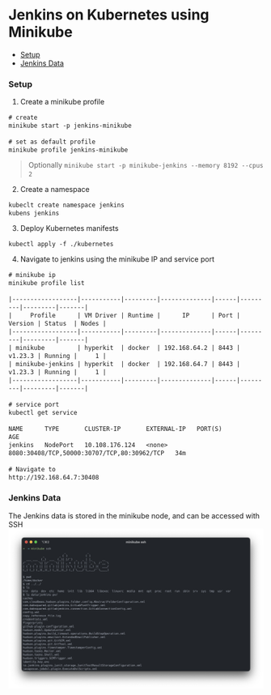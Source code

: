# Jenkins on Kubernetes using Minikube

* [Setup](#setup)
* [Jenkins Data](#jenkins-data)

### Setup

1. Create a minikube profile
```shell
# create
minikube start -p jenkins-minikube

# set as default profile
minikube profile jenkins-minikube
```
> Optionally `minikube start -p minikube-jenkins --memory 8192 --cpus 2`

2. Create a namespace
```shell
kubeclt create namespace jenkins
kubens jenkins
```

3. Deploy Kubernetes manifests
```shell
kubectl apply -f ./kubernetes
```

4. Navigate to jenkins using the minikube IP and service port 
```shell
# minikube ip 
minikube profile list

|------------------|-----------|---------|--------------|------|---------|---------|-------|
|     Profile      | VM Driver | Runtime |      IP      | Port | Version | Status  | Nodes |
|------------------|-----------|---------|--------------|------|---------|---------|-------|
| minikube         | hyperkit  | docker  | 192.168.64.2 | 8443 | v1.23.3 | Running |     1 |
| minikube-jenkins | hyperkit  | docker  | 192.168.64.7 | 8443 | v1.23.3 | Running |     1 |
|------------------|-----------|---------|--------------|------|---------|---------|-------|

# service port 
kubectl get service

NAME      TYPE       CLUSTER-IP       EXTERNAL-IP   PORT(S)                                       AGE
jenkins   NodePort   10.108.176.124   <none>        8080:30408/TCP,50000:30707/TCP,80:30962/TCP   34m

# Navigate to 
http://192.168.64.7:30408
```

### Jenkins Data

The Jenkins data is stored in the minikube node, and can be accessed with SSH
![](resources/images/minikube-ssh.png)

